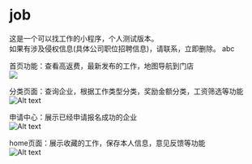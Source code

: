 # job
这是一个可以找工作的小程序，个人测试版本。  
如果有涉及侵权信息(具体公司职位招聘信息)，请联系，立即删除。  abc

首页功能：查看高返费，最新发布的工作，地图导航到门店   
![](https://github.com/carmen-zhy/job/raw/master/image/1.png)



分类页面：查询企业，根据工作类型分类，奖励金额分类，工资筛选等功能   
![Alt text](https://github.com/carmen-zhy/job/raw/master/image/2.png)



申请中心：展示已经申请报名成功的企业  
![Alt text](https://github.com/carmen-zhy/job/raw/master/image/3.png)



home页面：展示收藏的工作，保存本人信息，意见反馈等功能  
![Alt text](https://github.com/carmen-zhy/job/raw/master/image/4.png)
